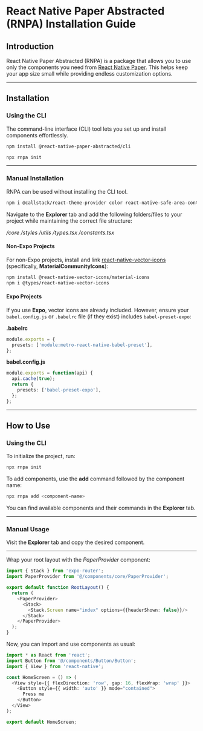 # React Native Paper Abstracted (RNPA) Installation Guide

## Introduction
React Native Paper Abstracted (RNPA) is a package that allows you to use only the components you need from [React Native Paper](https://reactnativepaper.com). This helps keep your app size small while providing endless customization options.

---

## Installation

### Using the CLI
The command-line interface (CLI) tool lets you set up and install components effortlessly.

```bash
npm install @react-native-paper-abstracted/cli
```

```bash
npx rnpa init
```

---

### Manual Installation
RNPA can be used without installing the CLI tool.

```bash
npm i @callstack/react-theme-provider color react-native-safe-area-context
```

Navigate to the **Explorer** tab and add the following folders/files to your project while maintaining the correct file structure:

*/core*
*/styles*
*/utils*
*/types.tsx*
*/constants.tsx*

#### Non-Expo Projects
For non-Expo projects, install and link [react-native-vector-icons](https://github.com/oblador/react-native-vector-icons) (specifically, **MaterialCommunityIcons**):

```bash
npm install @react-native-vector-icons/material-icons
npm i @types/react-native-vector-icons
```

#### Expo Projects
If you use **Expo**, vector icons are already included. However, ensure your `babel.config.js` or `.babelrc` file (if they exist) includes `babel-preset-expo`:

**.babelrc**
```ts
module.exports = {
  presets: ['module:metro-react-native-babel-preset'],
};
```

**babel.config.js**
```ts
module.exports = function(api) {
  api.cache(true);
  return {
    presets: ['babel-preset-expo'],
  };
};
```

---

## How to Use

### Using the CLI

To initialize the project, run:
```bash
npx rnpa init
```

To add components, use the **add** command followed by the component name:
```bash
npx rnpa add <component-name>
```

You can find available components and their commands in the **Explorer** tab.

---

### Manual Usage

Visit the **Explorer** tab and copy the desired component.

---

Wrap your root layout with the *PaperProvider* component:

```ts
import { Stack } from 'expo-router';
import PaperProvider from '@/components/core/PaperProvider';

export default function RootLayout() {
  return (
    <PaperProvider>
      <Stack>
        <Stack.Screen name="index" options={{headerShown: false}}/>
      </Stack>
    </PaperProvider>
  );
}
```

Now, you can import and use components as usual:

```ts
import * as React from 'react';
import Button from '@/components/Button/Button';
import { View } from 'react-native';

const HomeScreen = () => (
  <View style={{ flexDirection: 'row', gap: 16, flexWrap: 'wrap' }}>
    <Button style={{ width: 'auto' }} mode="contained">
      Press me
    </Button>  
  </View>
);

export default HomeScreen;
```

